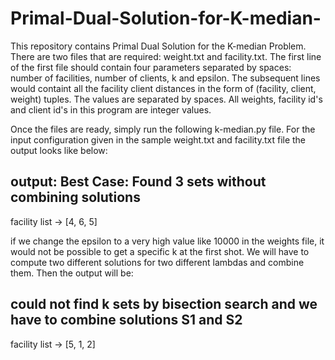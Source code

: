 # Primal-Dual-Solution-for-K-median-
This repository contains Primal Dual Solution for the K-median Problem. There are two files that are required: weight.txt and facility.txt. The first line of the first file should contain four parameters separated by spaces: number of facilities, number of clients, k and epsilon. The subsequent lines would containt all the facility client distances in the form of (facility, client, weight) tuples. The values are separated by spaces. All weights, facility id's and client id's in this program are integer values. 

Once the files are ready, simply run the following k-median.py file. For the input configuration given in the sample weight.txt and facility.txt file the output looks like below:

output:
Best Case: Found 3 sets without combining solutions
---------------------------------------------------
facility list -> [4, 6, 5]

if we change the epsilon to a very high value like 10000 in the weights file, it would not be possible to get a specific k at the first shot. We will have to compute two different solutions for two different lambdas and combine them. Then the output will be: 

could not find k sets by bisection search and we have to combine solutions S1 and S2
------------------------------------------------------------------------------------
facility list -> [5, 1, 2]


